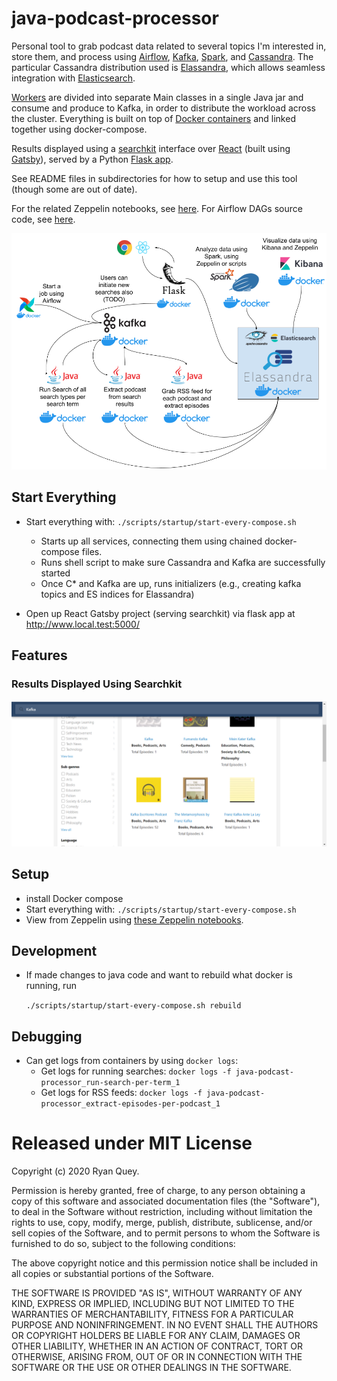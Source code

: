 # java-podcast-processor
Personal tool to grab podcast data related to several topics I'm interested in, store them, and process using [Airflow](https://github.com/apache/airflow), [Kafka](https://kafka.apache.org/), [Spark](https://spark.apache.org/), and [Cassandra](https://cassandra.apache.org/). The particular Cassandra distribution used is [Elassandra](https://www.elassandra.io/), which allows seamless integration with [Elasticsearch](https://www.elastic.co/). 

[Workers](https://github.com/RyanQuey/java-podcast-processor/tree/master/java-workers) are divided into separate Main classes in a single Java jar and consume and produce to Kafka, in order to distribute the workload across the cluster. Everything is built on top of [Docker containers](https://www.docker.com/) and linked together using docker-compose.

Results displayed using a [searchkit](https://github.com/searchkit/searchkit) interface over [React](https://reactjs.org/) (built using [Gatsby](https://www.gatsbyjs.org/)), served by a Python [Flask app](https://flask.palletsprojects.com/). 

See README files in subdirectories for how to setup and use this tool (though some are out of date).

For the related Zeppelin notebooks, see [here](https://github.com/RyanQuey/dse-zeppelin-notebooks). For Airflow DAGs source code, see [here](https://github.com/RyanQuey/airflow-with-podcasts).

![image](https://github.com/RyanQuey/java-podcast-processor/raw/master/screenshots/wh_Podcast%20Analysis%20Tool.png)

## Start Everything
- Start everything with: `./scripts/startup/start-every-compose.sh`
    * Starts up all services, connecting them using chained docker-compose files.
    * Runs shell script to make sure Cassandra and Kafka are successfully started
    * Once C* and Kafka are up, runs initializers (e.g., creating kafka topics and ES indices for Elassandra)

- Open up React Gatsby project (serving searchkit) via flask app at http://www.local.test:5000/


## Features
### Results Displayed Using Searchkit
![image](https://github.com/RyanQuey/java-podcast-processor/raw/master/screenshots/searchkit-podcasts-sample-search.png)

## Setup
- install Docker compose
- Start everything with: `./scripts/startup/start-every-compose.sh`
- View from Zeppelin using [these Zeppelin notebooks](https://github.com/RyanQuey/dse-zeppelin-notebooks).

## Development
- If made changes to java code and want to rebuild what docker is running, run

    `./scripts/startup/start-every-compose.sh rebuild`

## Debugging
- Can get logs from containers by using `docker logs`:
    * Get logs for running searches: `docker logs -f java-podcast-processor_run-search-per-term_1`
    * Get logs for RSS feeds: `docker logs -f java-podcast-processor_extract-episodes-per-podcast_1`

# Released under MIT License

Copyright (c) 2020 Ryan Quey.

Permission is hereby granted, free of charge, to any person obtaining a copy of this software and associated documentation files (the "Software"), to deal in the Software without restriction, including without limitation the rights to use, copy, modify, merge, publish, distribute, sublicense, and/or sell copies of the Software, and to permit persons to whom the Software is furnished to do so, subject to the following conditions:

The above copyright notice and this permission notice shall be included in all copies or substantial portions of the Software.

THE SOFTWARE IS PROVIDED "AS IS", WITHOUT WARRANTY OF ANY KIND, EXPRESS OR IMPLIED, INCLUDING BUT NOT LIMITED TO THE WARRANTIES OF MERCHANTABILITY, FITNESS FOR A PARTICULAR PURPOSE AND NONINFRINGEMENT. IN NO EVENT SHALL THE AUTHORS OR COPYRIGHT HOLDERS BE LIABLE FOR ANY CLAIM, DAMAGES OR OTHER LIABILITY, WHETHER IN AN ACTION OF CONTRACT, TORT OR OTHERWISE, ARISING FROM, OUT OF OR IN CONNECTION WITH THE SOFTWARE OR THE USE OR OTHER DEALINGS IN THE SOFTWARE.
